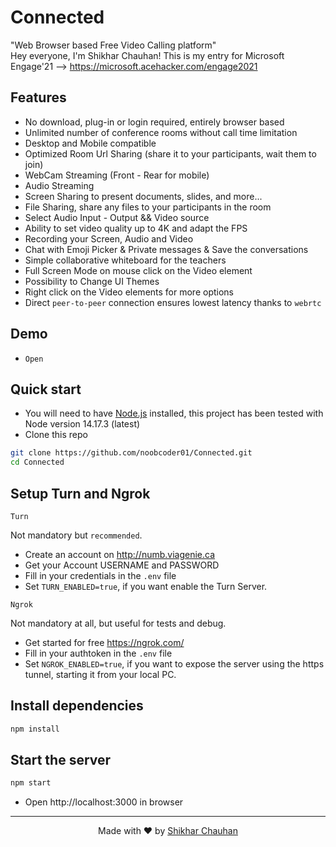 # Connected
"Web Browser based Free Video Calling platform"
<br>
 Hey everyone, I'm Shikhar Chauhan! 
 This is my entry for Microsoft Engage'21 --> https://microsoft.acehacker.com/engage2021

## Features

-   No download, plug-in or login required, entirely browser based
-   Unlimited number of conference rooms without call time limitation
-   Desktop and Mobile compatible
-   Optimized Room Url Sharing (share it to your participants, wait them to join)
-   WebCam Streaming (Front - Rear for mobile)
-   Audio Streaming
-   Screen Sharing to present documents, slides, and more...
-   File Sharing, share any files to your participants in the room
-   Select Audio Input - Output && Video source
-   Ability to set video quality up to 4K and adapt the FPS
-   Recording your Screen, Audio and Video
-   Chat with Emoji Picker & Private messages & Save the conversations
-   Simple collaborative whiteboard for the teachers
-   Full Screen Mode on mouse click on the Video element
-   Possibility to Change UI Themes
-   Right click on the Video elements for more options
-   Direct `peer-to-peer` connection ensures lowest latency thanks to `webrtc`


## Demo

-   `Open` 


## Quick start

-   You will need to have [Node.js](https://nodejs.org/en/blog/release/v12.22.1/) installed, this project has been tested with Node version 14.17.3 (latest)
-   Clone this repo

```bash
git clone https://github.com/noobcoder01/Connected.git
cd Connected
```

## Setup Turn and Ngrok

`Turn`

Not mandatory but `recommended`.

-   Create an account on http://numb.viagenie.ca
-   Get your Account USERNAME and PASSWORD
-   Fill in your credentials in the `.env` file
-   Set `TURN_ENABLED=true`, if you want enable the Turn Server.

`Ngrok`

Not mandatory at all, but useful for tests and debug.

-   Get started for free https://ngrok.com/
-   Fill in your authtoken in the `.env` file
-   Set `NGROK_ENABLED=true`, if you want to expose the server using the https tunnel, starting it from your local PC.

## Install dependencies

```js
npm install
```

## Start the server

```js
npm start
```

-   Open http://localhost:3000 in browser

---

<p align="center"> Made with ❤️ by <a href="https://www.linkedin.com/in/shikhar-chauhan-2001">Shikhar Chauhan</a></p>
